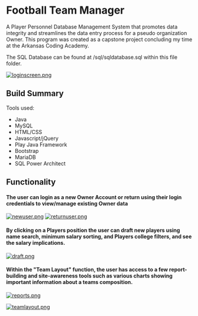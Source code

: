 # Football Team Manager
A Player Personnel Database Management System that promotes data integrity and streamlines the data entry process for
a pseudo organization Owner. This program was created as a capstone project concluding my time at the Arkansas Coding Academy.

The SQL Database can be found at /sql/sqldatabase.sql within this file folder.


[![loginscreen.png](https://i.postimg.cc/KcpRjL07/loginscreen.png)](https://postimg.cc/Sj8ytXFj)
## Build Summary
Tools used:
- Java
- MySQL
- HTML/CSS
- Javascript/jQuery
- Play Java Framework
- Bootstrap
- MariaDB
- SQL Power Architect

## Functionality
#### The user can login as a new Owner Account or return using their login credentials to view/manage existing Owner data


[![newuser.png](https://i.postimg.cc/Hn8HVJL3/newuser.png)](https://postimg.cc/RJm2YZKn)
[![returnuser.png](https://i.postimg.cc/HLPkn12Y/returnuser.png)](https://postimg.cc/NymcCVSS)


#### By clicking on a Players position the user can draft new players using name search, minimum salary sorting, and Players college filters, and see the salary implications.

[![draft.png](https://i.postimg.cc/d0ZzRMFt/draft.png)](https://postimg.cc/Jym6m2t9)


#### Within the "Team Layout" function, the user has access to a few report-building and site-awareness tools such as various charts showing important information about a teams composition.
 
 
[![reports.png](https://i.postimg.cc/t701TG9Z/reports.png)](https://postimg.cc/zHjDtMb8)

[![teamlayout.png](https://i.postimg.cc/t4NzL2zt/teamlayout.png)](https://postimg.cc/Snj89L3J)


